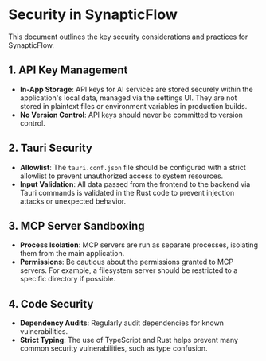 # Security in SynapticFlow

This document outlines the key security considerations and practices for SynapticFlow.

## 1. API Key Management

-   **In-App Storage**: API keys for AI services are stored securely within the application's local data, managed via the settings UI. They are not stored in plaintext files or environment variables in production builds.
-   **No Version Control**: API keys should never be committed to version control.

## 2. Tauri Security

-   **Allowlist**: The `tauri.conf.json` file should be configured with a strict allowlist to prevent unauthorized access to system resources.
-   **Input Validation**: All data passed from the frontend to the backend via Tauri commands is validated in the Rust code to prevent injection attacks or unexpected behavior.

## 3. MCP Server Sandboxing

-   **Process Isolation**: MCP servers are run as separate processes, isolating them from the main application.
-   **Permissions**: Be cautious about the permissions granted to MCP servers. For example, a filesystem server should be restricted to a specific directory if possible.

## 4. Code Security

-   **Dependency Audits**: Regularly audit dependencies for known vulnerabilities.
-   **Strict Typing**: The use of TypeScript and Rust helps prevent many common security vulnerabilities, such as type confusion.
